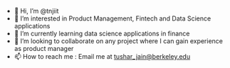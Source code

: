 - 👋 Hi, I’m @tnjiit
- 👀 I’m interested in Product Management, Fintech and Data Science applications
- 🌱 I’m currently learning data science applications in finance
- 💞️ I’m looking to collaborate on any project where I can gain experience as product manager
- 📫 How to reach me : Email me at tushar_jain@berkeley.edu

<!---
tnjiit/tnjiit is a ✨ special ✨ repository because its `README.md` (this file) appears on your GitHub profile.
You can click the Preview link to take a look at your changes.
--->
